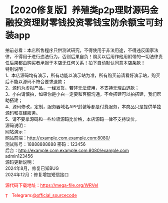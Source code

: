 # 【2020修复版】养殖类p2p理财源码金融投资理财零钱投资零钱宝防余额宝可封装app

拍前必看：本店所售程序只供测试研究，不得使用于非法用途，不得违反国家法律，不得用于进行违法行为，否则后果自负！购买以后用作他用附带的一切法律责任后果都由购买者承担于本店无任何关系！拍下自动默认同意本店条款！<br>特别说明：<br>1、本店源码均有演示，所有功能以演示站为准，所有购买前请看好演示站，购买后不能以源码不符合要求退款；<br>2、源码为虚拟产品，一经发货，若非无法使用，不支持无理由退款；<br>3、小白请慎拍，如果你是小白一定要和客服沟通，不会搭建可以拍搭建，我们帮助搭建；<br>4、源码修改，定制，服务器域名APP封装等都是付费服务，本商品只是提供单独源码和搭建服务。<br>5、请不要拿源码和一些垃圾源码比价格，本店源码一律不支持议价。<br>源码说明：<br>网站演示：<br>网站前端：http://example.com.example.com:8080/<br>测试账号：18888888888 密码：123456<br>后台：http://example.com.example.com:8080/example.com<br>admin123456<br>源码更新说明：<br>2024年8月，修复已知BUG<br>2024年12月：修复增加短信接口<br>


<p style="color: red;">源代码下载地址：<a href="https://mega-file.org/WRVeI" style="color: red;">https://mega-file.org/WRVeI</a></p><p style="color: red;"><img src="https://cdn-icons-png.flaticon.com/512/2111/2111646.png" alt="Telegram Icon" style="width: 16px; vertical-align: middle; margin-right: 5px;">Telegram:<a href="https://t.me/official_sourcecode" style="color: red;">@official_sourcecode</a></p>